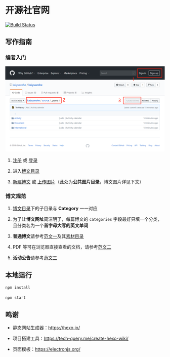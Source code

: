 # 开源社官网

[![Build Status](https://travis-ci.org/kaiyuanshe/kaiyuanshe.svg?branch=hexo)](https://travis-ci.org/kaiyuanshe/kaiyuanshe)

## 写作指南

### 编者入门

![编辑界面](source/image/Hexo-edit.png)

1.  [注册](https://github.com/join/) 或 [登录](https://github.com/login/)

2.  进入[博文目录](source/_posts/)

3.  [新建博文][1] 或 [上传图片][2]（此处为**公共图片目录**，博文图片详见下文）

### 博文规范

1.  [博文目录](source/_post/)下的子目录与 **Category** 一一对应

2.  为了让**博文网址**简洁明了，每篇博文的 `categories` 字段最好只填一个分类，且分类名为一个**首字母大写的英文单词**

3.  **普通博文**请参考[范文一][3]及其[素材目录][4]

4.  PDF 等可在浏览器直接查看的文档，请参考[范文二][5]

5.  **活动公告**请参考[范文三][6]

## 本地运行

```Shell
npm install

npm start
```

## 鸣谢

- 静态网站生成器：https://hexo.io/

- 项目搭建工具：https://tech-query.me/create-hexo-wiki/

- 页面模板：https://electronjs.org/

[1]: https://github.com/kaiyuanshe/kaiyuanshe/new/hexo/source/_posts/
[2]: https://github.com/kaiyuanshe/kaiyuanshe/upload/hexo/source/image/
[3]: https://raw.githubusercontent.com/kaiyuanshe/kaiyuanshe/hexo/source/_posts/International/Codeheat-Open-source-competition.md
[4]: https://github.com/kaiyuanshe/kaiyuanshe/tree/hexo/source/_posts/International/Codeheat-Open-source-competition/
[5]: https://raw.githubusercontent.com/kaiyuanshe/kaiyuanshe/hexo/source/_posts/Document/OSI-2015.md
[6]: https://raw.githubusercontent.com/kaiyuanshe/kaiyuanshe/hexo/source/_posts/Activity/NodeJS-live-2016-BeiJing.md
